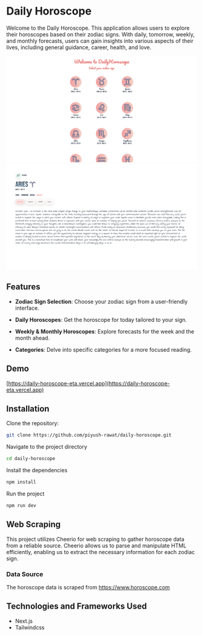 # Daily Horoscope

Welcome to the Daily Horoscope. This application allows users to explore their horoscopes based on their zodiac signs. With daily, tomorrow, weekly, and monthly forecasts, users can gain insights into various aspects of their lives, including general guidance, career, health, and love.

![Screenshot 1](./public/screenshots/1.png)
![Screenshot 2](./public/screenshots/2.png)

## Features

- **Zodiac Sign Selection**: Choose your zodiac sign from a user-friendly interface.
- **Daily Horoscopes**: Get the horoscope for today tailored to your sign.

- **Weekly & Monthly Horoscopes**: Explore forecasts for the week and the month ahead.

- **Categories**: Delve into specific categories for a more focused reading.

## Demo

[https://daily-horoscope-eta.vercel.app](https://daily-horoscope-eta.vercel.app)

## Installation

Clone the repository:

```bash
git clone https://github.com/piyush-rawat/daily-horoscope.git
```

Navigate to the project directory

```bash
cd daily-horoscope
```

Install the dependencies

```bash
npm install
```

Run the project

```bash
npm run dev
```

## Web Scraping

This project utilizes Cheerio for web scraping to gather horoscope data from a reliable source. Cheerio allows us to parse and manipulate HTML efficiently, enabling us to extract the necessary information for each zodiac sign.

### Data Source

The horoscope data is scraped from https://www.horoscope.com

## Technologies and Frameworks Used

- Next.js
- Tailwindcss
